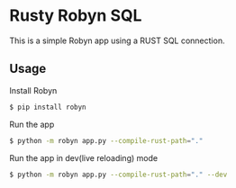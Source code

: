 # Rusty Robyn SQL

This is a simple Robyn app using a RUST SQL connection.

## Usage
Install Robyn
```bash
$ pip install robyn
```

Run the app
```bash
$ python -m robyn app.py --compile-rust-path="."
```

Run the app in dev(live reloading) mode
```bash
$ python -m robyn app.py --compile-rust-path="." --dev
```

